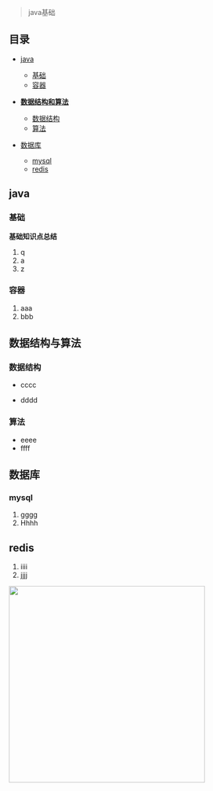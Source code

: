 > java基础

## 目录

- [java](#java)
  - [基础](#基础)
  - [容器](#容器)

- **[数据结构和算法](#数据结构和算法)**
  - [数据结构](#数据结构)
  - [算法](#算法)
- [数据库](#数据库)
  - [mysql](#mysql)
  - [redis](#redis)

## java

### 基础

**基础知识点总结**

1. q
2. a
3. z

### 容器

1. aaa
2. bbb

## 数据结构与算法

### 数据结构

- cccc

- dddd

### 算法

- eeee
- ffff

## 数据库

### mysql

1. gggg
2. Hhhh

## redis

1. iiii
2. jjjj


<img src="https://tva1.sinaimg.cn/large/007S8ZIlly1gf60iwhzyuj31c00u0qv5.jpg" style="margin: 0 auto;width:400px"/>


